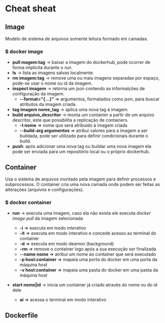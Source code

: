 # Cheat sheat

## Image

Modelo de sistema de arquivos somente leitura formado em camadas.

### $ docker image
- **pull magem:tag** -> baixar a imagem do dockerhub, pode ocorrer de forma implícita durante o *run*.
- **ls** -> lista as imagens salvas localmente.
- **rm imagem:tag** -> remove uma ou mais imagens separadas por espaço, pode-se usar o nome ou id da imagem.
- **inspect imagem** -> retorna um json contendo as informalções de configuração da imagem.
  - **--format="{...}"** => argumentos, formatados como json, para buscar atributos da imagem criada.
- **tag imagem nome_tag** -> aplica uma nova tag à imagem.
- **build arquivo_descritor** -> monta um container a partir de um arquivo descritor, este que possibilita a replicação de containers.
  - **-t nome** => nome que será atribuído à imagem criada
  - **--build-arg argumentos** => atribui valores para a imagem a ser buildada, pode ser utilizado para definir condicionais durante o build.
- **push**: após adicionar uma nova tag ou buildar uma nova imagem ela pode ser enviada para um repositório local ou o próprio dockerhub.


## Container

Usa o sistema de arquivos montado pela imagem para definir processos e subprocessos. O container cria uma nova camada onde podem ser feitas as alterações (arquivos e configurações).

### $ docker container
- **run** -> executa uma imagem, caso ela não exista ele executa *docker image pull* da imagem selecionada
  - **-i** => executa em modo interativo
  - **-it** => executa em modo interativo e concede acesso ao terminal do container
  - **-d** => executa em modo deamon (background)
  - **-rm** => remove o container logo após a sua execução ser finalizada
  - **--name nome** => atribui um nome ao container que será executado
  - **-p host:container** => mapeia uma porta do docker em uma porta da máquina host
  - **-v host:container** => mapeia uma pasta do docker em uma pasta da máquina host

- **start nome|id** -> inicia um container já criado através do nome ou do id dele
  - **ai** => acessa o terminal em modo interativo

## Dockerfile
